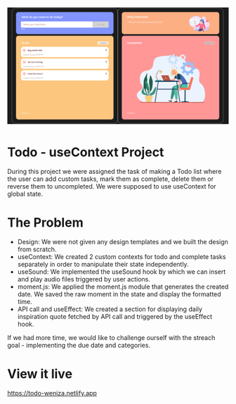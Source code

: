 <h1 align="center">
  <a href="">
    <img src="./public/project-overview.png" alt="Project Banner Image">
  </a>
</h1>

# Todo - useContext Project

During this project we were assigned the task of making a Todo list where the user can add custom tasks, mark them as complete, delete them or reverse them to uncompleted. We were supposed to use useContext for global state. 

# The Problem
- Design: We were not given any design templates and we built the design from scratch.
- useContext: We created 2 custom contexts for todo and complete tasks separately in order to manipulate their state independently.
- useSound: We implemented the useSound hook by which we can insert and play audio files triggered by user actions.
- moment.js: We applied the moment.js module that generates the created date. We saved the raw moment in the state and display the formatted time.
- API call and useEffect: We created a section for displaying daily inspiration quote fetched by API call and triggered by the useEffect hook.

If we had more time, we would like to challenge ourself with the streach goal - implementing the due date and categories.

# View it live
https://todo-weniza.netlify.app
